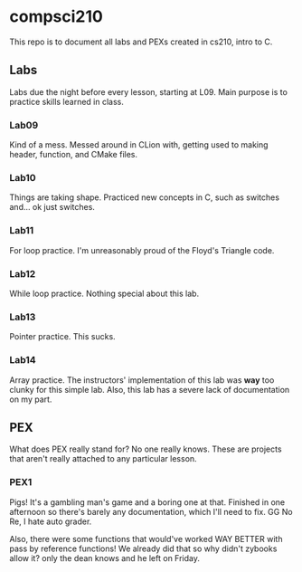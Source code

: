 # compsci210
This repo is to document all labs and PEXs created
in cs210, intro to C.

## Labs
Labs due the night before every lesson, starting at L09.
Main purpose is to practice skills learned in class.

### Lab09
Kind of a mess. Messed around in CLion with, getting used to making header, 
function, and CMake files.

### Lab10
Things are taking shape. Practiced new concepts in C, such as switches and... ok just 
switches.

### Lab11
For loop practice. I'm unreasonably proud of the Floyd's Triangle code.

### Lab12
While loop practice. Nothing special about this lab.

### Lab13
Pointer practice. This sucks.

### Lab14
Array practice. The instructors' implementation of this lab was **way** too clunky for this simple lab. Also, 
this lab has a severe lack of documentation on my part.

## PEX
What does PEX really stand for? No one really knows.
These are projects that aren't really attached to any particular lesson.

### PEX1
Pigs! It's a gambling man's game and a boring one at that. Finished in one afternoon
so there's barely any documentation, which I'll need to fix. GG No Re, I hate auto 
grader.

Also, there were some functions that would've worked WAY BETTER with pass by reference 
functions! We already did that so why didn't zybooks allow it? only the dean knows
and he left on Friday.